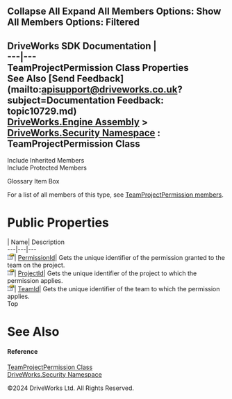        

 Collapse All Expand All  Members Options: Show All  Members Options: Filtered   
---  
DriveWorks SDK Documentation  |   
---|---  
TeamProjectPermission Class Properties   
See Also [Send Feedback](mailto:apisupport@driveworks.co.uk?subject=Documentation Feedback: topic10729.md)  
[DriveWorks.Engine Assembly](topic2156.md) > [DriveWorks.Security Namespace](topic10574.md) : TeamProjectPermission Class  
---  
  
Include Inherited Members    
Include Protected Members    


Glossary Item Box

For a list of all members of this type, see [TeamProjectPermission members](topic10730.md).

# Public Properties

| Name| Description  
---|---|---  
![Public Property](dotnetimages/publicProperty.gif)| [PermissionId](topic10737.md)| Gets the unique identifier of the permission granted to the team on the project.   
![Public Property](dotnetimages/publicProperty.gif)| [ProjectId](topic10738.md)| Gets the unique identifier of the project to which the permission applies.   
![Public Property](dotnetimages/publicProperty.gif)| [TeamId](topic10739.md)| Gets the unique identifier of the team to which the permission applies.   
Top

# See Also

#### Reference

[TeamProjectPermission Class](topic10729.md)   
[DriveWorks.Security Namespace](topic10574.md)

©2024 DriveWorks Ltd. All Rights Reserved.
